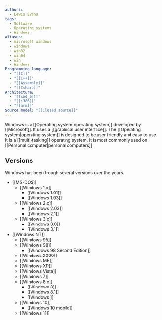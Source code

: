 ```yaml
---
authors:
  - Lewis Evans
tags:
  - Software
  - Operating_systems
  - Windows
aliases:
  - microsoft windows
  - windows
  - win32
  - win64
  - win
  - Windows
Programming language:
  - "[[C]]"
  - "[[C++]]"
  - "[[Assembly]]"
  - "[[Csharp]]"
Architecture:
  - "[[x86_64]]"
  - "[[i386]]"
  - "[[arm]]"
Source model: "[[Closed source]]"
---
```

Windows is a [[Operating system|operating system]] developed by [[Microsoft]]. It uses a [[graphical user interface]]. The [[Operating system|operating system]] is designed to be user friendly and easy to use. It is a [[multi-tasking]] operating system. It is most commonly used on [[Personal computer|personal computers]]

## Versions
Windows has been trough several versions over the years.
- [[MS-DOS]]
	- [[Windows 1.x]]
		- [[Windows 1.01]]
		- [[Windows 1.03]]
	- [[Windows 2.x]]
		- [[Windows 2.03]]
		- [[Windows 2.1]]
	- [[Windows 3.x]]
		- [[Windows 3.0]]
		- [[Windows 3.1]]
- [[Windows NT]]
	- [[Windows 95]]
	- [[Windows 98]]
		- [[Windows 98 Second Edition]]
	- [[Windows 2000]]
	- [[Windows ME]]
	- [[Windows XP]]
	- [[Windows Vista]]
	- [[Windows 7]]
	- [[Windows 8.x]]
		- [[Windows 8]]
		- [[Windows 8.1]]
		- [[Windows ]]
	- [[Windows 10]]
		- [[Windows 10 mobile]]
	- [[Windows 11]]

